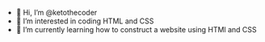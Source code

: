 - 👋 Hi, I’m @ketothecoder
- 👀 I’m interested in coding HTML and CSS
- 🌱 I’m currently learning how to construct a website using HTMl and CSS


<!---
ketothecoder/ketothecoder is a ✨ special ✨ repository because its `README.md` (this file) appears on your GitHub profile.
You can click the Preview link to take a look at your changes.
--->
